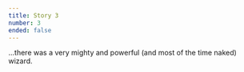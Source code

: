 ```yaml
---
title: Story 3
number: 3
ended: false
---
```


<story-part username="thecodelander" image="https://pbs.twimg.com/media/E5Yr8i8X0Ag6X-n.png">

...there was a very mighty and powerful (and most of the time naked) wizard. 

</story-part>
